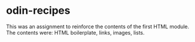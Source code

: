 # odin-recipes
This was an assignment to reinforce the contents of the first HTML module.
The contents were: HTML boilerplate, links, images, lists.